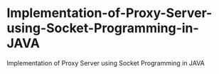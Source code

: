 # Implementation-of-Proxy-Server-using-Socket-Programming-in-JAVA
Implementation of Proxy Server using Socket Programming in JAVA
